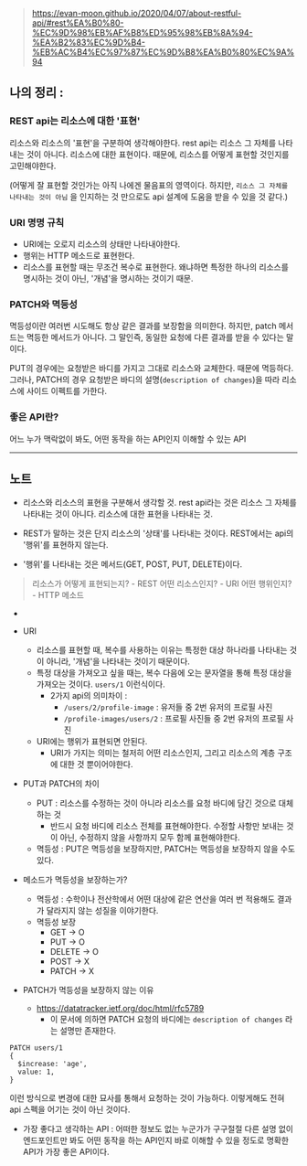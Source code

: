 > https://evan-moon.github.io/2020/04/07/about-restful-api/#rest%EA%B0%80-%EC%9D%98%EB%AF%B8%ED%95%98%EB%8A%94-%EA%B2%83%EC%9D%B4-%EB%AC%B4%EC%97%87%EC%9D%B8%EA%B0%80%EC%9A%94


## 나의 정리 : 


### REST api는 리소스에 대한 '표현'

리소스와 리소스의 '표현'을 구분하여 생각해야한다. rest api는 리소스 그 자체를 나타내는 것이 아니다. 리소스에 대한 표현이다. 때문에, 리소스를 어떻게 표현할 것인지를 고민해야한다.

(어떻게 잘 표현할 것인가는 아직 나에겐 물음표의 영역이다. 하지만, `리소스 그 자체를 나타내는 것이 아님` 을  인지하는 것 만으로도 api 설계에 도움을 받을 수 있을 것 같다.)



### URI 명명 규칙

- URI에는 오로지 리소스의 상태만 나타내야한다. 
- 행위는 HTTP 메소드로 표현한다.
- 리소스를 표현할 때는 무조건 복수로 표현한다. 왜냐하면 특정한 하나의 리소스를 명시하는 것이 아닌, '개념'을 명시하는 것이기 때문.



### PATCH와 멱등성

멱등성이란 여러번 시도해도 항상 같은 결과를 보장함을 의미한다. 하지만, patch 메서드는 멱등한 메서드가 아니다. 그 말인즉, 동일한 요청에 다른 결과를 받을 수 있다는 말이다.

PUT의 경우에는 요청받은 바디를 가지고 그대로 리소스와 교체한다. 때문에 멱등하다. 그러나, PATCH의 경우 요청받은 바디의 설명(`description of changes`)을 따라 리소스에 사이드 이펙트를 가한다. 


### 좋은 API란? 

어느 누가 맥락없이 봐도, 어떤 동작을 하는 API인지 이해할 수 있는 API


---

## 노트 

- 리소스와 리소스의 표현을 구분해서 생각할 것. rest api라는 것은 리소스 그 자체를 나타내는 것이 아니다. 리소스에 대한 표현을 나타내는 것.


- REST가 말하는 것은 단지 리소스의 '상태'를 나타내는 것이다. REST에서는 api의 '행위'를 표현하지 않는다.
- '행위'를 나타내는 것은 메서드(GET, POST, PUT, DELETE)이다.



> 리소스가 어떻게 표현되는지? - REST
> 어떤 리소스인지? - URI
> 어떤 행위인지? - HTTP 메소드

- 
- URI
  - 리소스를 표현할 때, 복수를 사용하는 이유는 특정한 대상 하나라를 나타내는 것이 아니라, '개념'을 나타내는 것이기 때문이다.
  - 특정 대상을 가져오고 싶을 때는, 복수 다음에 오는 문자열을 통해 특정 대상을 가져오는 것이다. `users/1` 이런식이다.
    - 2가지 api의 의미차이 :
      - `/users/2/profile-image` : 유저들 중 2번 유저의 프로필 사진
      - `/profile-images/users/2` : 프로필 사진들 중 2번 유저의 프로필 사진
  - URI에는 행위가 표현되면 안된다.
	  - URI가 가지는 의미는 철저히 어떤 리소스인지, 그리고 리소스의 계층 구조에 대한 것 뿐이어야한다.


- PUT과 PATCH의 차이
	- PUT : 리소스를 수정하는 것이 아니라 리소스를 요청 바디에 담긴 것으로 대체하는 것
		- 반드시 요청 바디에 리소스 전체를 표현해야한다. 수정할 사항만 보내는 것이 아닌, 수정하지 않을 사항까지 모두 함께 표현해야한다.
	- 멱등성 : PUT은 멱등성을 보장하지만, PATCH는 멱등성을 보장하지 않을 수도 있다.


- 메소드가 멱등성을 보장하는가?
	- 멱등성 : 수학이나 전산학에서 어떤 대상에 같은 연산을 여러 번 적용해도 결과가 달라지지 않는 성질을 이야기한다.
	- 멱등성 보장
		- GET -> O
		- PUT -> O
		- DELETE -> O
		- POST -> X
		- PATCH -> X


- PATCH가 멱등성을 보장하지 않는 이유
	- https://datatracker.ietf.org/doc/html/rfc5789
		- 이 문서에 의하면 PATCH 요청의 바디에는 `description of changes` 라는 설명만 존재한다.
```http
PATCH users/1
{
  $increase: 'age',
  value: 1,
}
```
이런 방식으로 변경에 대한 묘사를 통해서 요청하는 것이 가능하다. 이렇게해도 전혀 api 스펙을 어기는 것이 아닌 것이다.



- 가장 좋다고 생각하는 API : 어떠한 정보도 없는 누군가가 구구절절 다른 설명 없이 엔드포인트만 봐도 어떤 동작을 하는 API인지 바로 이해할 수 있을 정도로 명확한 API가 가장 좋은 API이다.
